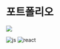# 포트폴리오 

<img src="https://capsule-render.vercel.app/api?type=waving&color=BDBDC8&height=100&section=header" />

![js](https://img.shields.io/badge/JavaScript-F7DF1E?style=for-the-badge&logo=JavaScript&logoColor=white)
![react](https://img.shields.io/badge/react%20os-0088CC?style=for-the-badge&logo=reactos&logoColor=white)
